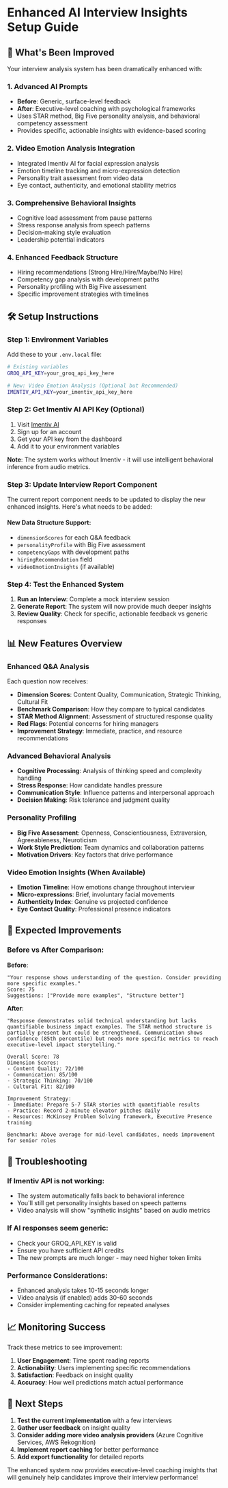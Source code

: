 # Enhanced AI Interview Insights Setup Guide

## 🚀 What's Been Improved

Your interview analysis system has been dramatically enhanced with:

### 1. **Advanced AI Prompts** 
- **Before**: Generic, surface-level feedback
- **After**: Executive-level coaching with psychological frameworks
- Uses STAR method, Big Five personality analysis, and behavioral competency assessment
- Provides specific, actionable insights with evidence-based scoring

### 2. **Video Emotion Analysis Integration**
- Integrated Imentiv AI for facial expression analysis
- Emotion timeline tracking and micro-expression detection
- Personality trait assessment from video data
- Eye contact, authenticity, and emotional stability metrics

### 3. **Comprehensive Behavioral Insights**
- Cognitive load assessment from pause patterns
- Stress response analysis from speech patterns
- Decision-making style evaluation
- Leadership potential indicators

### 4. **Enhanced Feedback Structure**
- Hiring recommendations (Strong Hire/Hire/Maybe/No Hire)
- Competency gap analysis with development paths
- Personality profiling with Big Five assessment
- Specific improvement strategies with timelines

## 🛠️ Setup Instructions

### Step 1: Environment Variables

Add these to your `.env.local` file:

```bash
# Existing variables
GROQ_API_KEY=your_groq_api_key_here

# New: Video Emotion Analysis (Optional but Recommended)
IMENTIV_API_KEY=your_imentiv_api_key_here
```

### Step 2: Get Imentiv AI API Key (Optional)

1. Visit [Imentiv AI](https://imentiv.ai/)
2. Sign up for an account
3. Get your API key from the dashboard
4. Add it to your environment variables

**Note**: The system works without Imentiv - it will use intelligent behavioral inference from audio metrics.

### Step 3: Update Interview Report Component

The current report component needs to be updated to display the new enhanced insights. Here's what needs to be added:

#### New Data Structure Support:
- `dimensionScores` for each Q&A feedback
- `personalityProfile` with Big Five assessment
- `competencyGaps` with development paths
- `hiringRecommendation` field
- `videoEmotionInsights` (if available)

### Step 4: Test the Enhanced System

1. **Run an Interview**: Complete a mock interview session
2. **Generate Report**: The system will now provide much deeper insights
3. **Review Quality**: Check for specific, actionable feedback vs generic responses

## 📊 New Features Overview

### Enhanced Q&A Analysis
Each question now receives:
- **Dimension Scores**: Content Quality, Communication, Strategic Thinking, Cultural Fit
- **Benchmark Comparison**: How they compare to typical candidates
- **STAR Method Alignment**: Assessment of structured response quality
- **Red Flags**: Potential concerns for hiring managers
- **Improvement Strategy**: Immediate, practice, and resource recommendations

### Advanced Behavioral Analysis
- **Cognitive Processing**: Analysis of thinking speed and complexity handling
- **Stress Response**: How candidate handles pressure
- **Communication Style**: Influence patterns and interpersonal approach
- **Decision Making**: Risk tolerance and judgment quality

### Personality Profiling
- **Big Five Assessment**: Openness, Conscientiousness, Extraversion, Agreeableness, Neuroticism
- **Work Style Prediction**: Team dynamics and collaboration patterns
- **Motivation Drivers**: Key factors that drive performance

### Video Emotion Insights (When Available)
- **Emotion Timeline**: How emotions change throughout interview
- **Micro-expressions**: Brief, involuntary facial movements
- **Authenticity Index**: Genuine vs projected confidence
- **Eye Contact Quality**: Professional presence indicators

## 🎯 Expected Improvements

### Before vs After Comparison:

**Before**:
```
"Your response shows understanding of the question. Consider providing more specific examples."
Score: 75
Suggestions: ["Provide more examples", "Structure better"]
```

**After**:
```
"Response demonstrates solid technical understanding but lacks quantifiable business impact examples. The STAR method structure is partially present but could be strengthened. Communication shows confidence (85th percentile) but needs more specific metrics to reach executive-level impact storytelling."

Overall Score: 78
Dimension Scores:
- Content Quality: 72/100
- Communication: 85/100  
- Strategic Thinking: 70/100
- Cultural Fit: 82/100

Improvement Strategy:
- Immediate: Prepare 5-7 STAR stories with quantifiable results
- Practice: Record 2-minute elevator pitches daily
- Resources: McKinsey Problem Solving framework, Executive Presence training

Benchmark: Above average for mid-level candidates, needs improvement for senior roles
```

## 🔧 Troubleshooting

### If Imentiv API is not working:
- The system automatically falls back to behavioral inference
- You'll still get personality insights based on speech patterns
- Video analysis will show "synthetic insights" based on audio metrics

### If AI responses seem generic:
- Check your GROQ_API_KEY is valid
- Ensure you have sufficient API credits
- The new prompts are much longer - may need higher token limits

### Performance Considerations:
- Enhanced analysis takes 10-15 seconds longer
- Video analysis (if enabled) adds 30-60 seconds
- Consider implementing caching for repeated analyses

## 📈 Monitoring Success

Track these metrics to see improvement:
1. **User Engagement**: Time spent reading reports
2. **Actionability**: Users implementing specific recommendations
3. **Satisfaction**: Feedback on insight quality
4. **Accuracy**: How well predictions match actual performance

## 🚀 Next Steps

1. **Test the current implementation** with a few interviews
2. **Gather user feedback** on insight quality
3. **Consider adding more video analysis providers** (Azure Cognitive Services, AWS Rekognition)
4. **Implement report caching** for better performance
5. **Add export functionality** for detailed reports

The enhanced system now provides executive-level coaching insights that will genuinely help candidates improve their interview performance!
